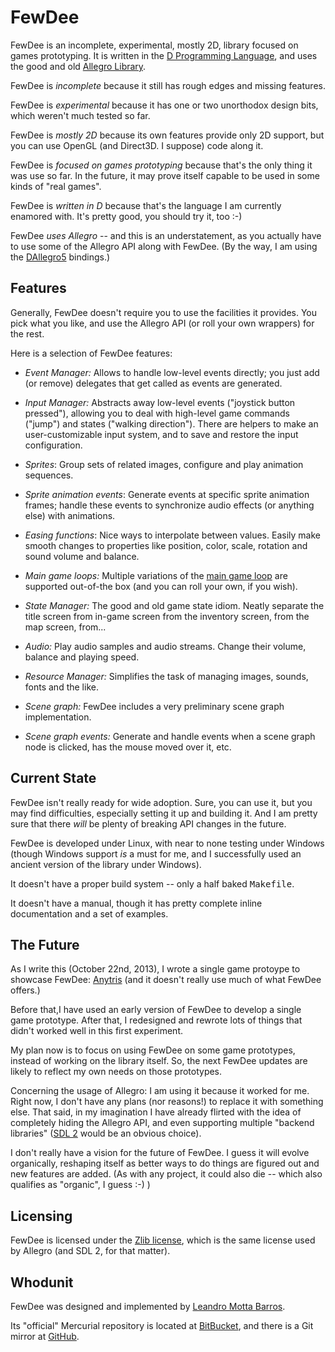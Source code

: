 FewDee
======

FewDee is an incomplete, experimental, mostly 2D, library focused on
games prototyping. It is written in the [D Programming
Language](http://dlang.org), and uses the good and old [Allegro
Library](http://alleg.sourceforge.net).

FewDee is *incomplete* because it still has rough edges and missing
features.

FewDee is *experimental* because it has one or two unorthodox design
bits, which weren't much tested so far.

FewDee is *mostly 2D* because its own features provide only 2D
support, but you can use OpenGL (and Direct3D. I suppose) code along
it.

FewDee is *focused on games prototyping* because that's the only thing it
was use so far. In the future, it may prove itself capable to be used
in some kinds of "real games".

FewDee is *written in D* because that's the language I am currently
enamored with. It's pretty good, you should try it, too :-)

FewDee *uses Allegro* -- and this is an understatement, as you
actually have to use some of the Allegro API along with FewDee. (By
the way, I am using the
[DAllegro5](https://github.com/SiegeLord/DAllegro5) bindings.)

Features
--------

Generally, FewDee doesn't require you to use the facilities it
provides. You pick what you like, and use the Allegro API (or roll
your own wrappers) for the rest.

Here is a selection of FewDee features:

* *Event Manager:* Allows to handle low-level events directly; you
  just add (or remove) delegates that get called as events are
  generated.

* *Input Manager:* Abstracts away low-level events ("joystick button
  pressed"), allowing you to deal with high-level game commands
  ("jump") and states ("walking direction"). There are helpers to make
  an user-customizable input system, and to save and restore the input
  configuration.

* *Sprites*: Group sets of related images, configure and play
  animation sequences.

* *Sprite animation events*: Generate events at specific sprite
  animation frames; handle these events to synchronize audio effects
  (or anything else) with animations.

* *Easing functions*: Nice ways to interpolate between values. Easily
  make smooth changes to properties like position, color, scale,
  rotation and sound volume and balance.

* *Main game loops:* Multiple variations of the [main game
  loop](http://www.koonsolo.com/news/dewitters-gameloop/) are
  supported out-of-the box (and you can roll your own, if you wish).

* *State Manager:* The good and old game state idiom. Neatly separate
   the title screen from in-game screen from the inventory screen, from
   the map screen, from...

* *Audio:* Play audio samples and audio streams. Change their volume,
  balance and playing speed.

* *Resource Manager:* Simplifies the task of managing images, sounds,
  fonts and the like.

* *Scene graph:* FewDee includes a very preliminary scene graph
  implementation.

* *Scene graph events:* Generate and handle events when a scene graph
  node is clicked, has the mouse moved over it, etc.


Current State
-------------

FewDee isn't really ready for wide adoption. Sure, you can use it, but
you may find difficulties, especially setting it up and building
it. And I am pretty sure that there *will* be plenty of breaking API
changes in the future.

FewDee is developed under Linux, with near to none testing under
Windows (though Windows support *is* a must for me, and I successfully
used an ancient version of the library under Windows).

It doesn't have a proper build system -- only a half baked
<tt>Makefile</tt>.

It doesn't have a manual, though it has pretty complete inline
documentation and a set of examples.


The Future
----------

As I write this (October 22nd, 2013), I wrote a single game protoype
to showcase FewDee: [Anytris](https://bitbucket.org/lmb/anytris) (and
it doesn't really use much of what FewDee offers.)

Before that,I have used an early version of FewDee to develop a single
game prototype. After that, I redesigned and rewrote lots of things
that didn't worked well in this first experiment.

My plan now is to focus on using FewDee on some game prototypes,
instead of working on the library itself. So, the next FewDee updates
are likely to reflect my own needs on those prototypes.

Concerning the usage of Allegro: I am using it because it worked for
me. Right now, I don't have any plans (nor reasons!) to replace it
with something else. That said, in my imagination I have already
flirted with the idea of completely hiding the Allegro API, and even
supporting multiple "backend libraries" ([SDL
2](http://www.libsdl.org) would be an obvious choice).

I don't really have a vision for the future of FewDee. I guess it will
evolve organically, reshaping itself as better ways to do things are
figured out and new features are added. (As with any project, it could
also die -- which also qualifies as "organic", I guess :-) )


Licensing
---------

FewDee is licensed under the [Zlib
license](http://opensource.org/licenses/zlib-license), which is the
same license used by Allegro (and SDL 2, for that matter).


Whodunit
--------

FewDee was designed and implemented by [Leandro Motta
Barros](http://www.stackedboxes.org/~lmb).

Its "official" Mercurial repository is located at
[BitBucket](https://bitbucket.org/lmb/fewdee), and there is a Git
mirror at [GitHub](https://github.com/lmbarros/FewDee).

